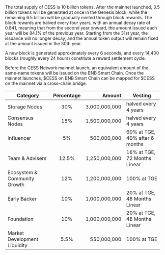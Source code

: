 The total supply of CESS is 10 billion tokens. After the mainnet launched, 3.5 billion tokens will be generated at once in the Genesis block, while the remaining 6.5 billion will be gradually minted through block rewards. The block rewards are halved every four years, with an annual decay rate of 0.841, meaning that from the second year onward, the amount issued each year will be 84.1% of the previous year. Starting from the 31st year, the issuance will no longer decay, and the annual token output will remain fixed at the amount issued in the 30th year.

A new block is generated approximately every 6 seconds, and every 14,400 blocks (roughly every 24 hours) constitute a reward settlement cycle.

Before the CESS Network mainnet launch, an equivalent amount of the same-name tokens will be issued on the BNB Smart Chain. Once the mainnet launches, $CESS on BNB Smart Chain can be mapped for $CESS on the mainnet via a cross-chain bridge.


| Category | Percentage | Amount | Vesting |
| ----------------------------- | :-----: | --------: | -------------------------------------------------- |
| Storage Nodes | 30% | 3,000,000,000 | halved every 4 years |
| Consensus Nodes | 15% | 1,500,000,000 | halved every 4 years |
| Influencer | 5% | 500,000,000 | 60% at TGE, 40% after 6 months |
| Team & Advisers | 12.5% | 1,250,000,000 | 16% at TGE, 72 Months Linear |
| Ecosystem & Community Growth | 12% | 1,200,000,000 | 100% at TGE |
| Early Backer | 10% | 1,000,000,000 | 20% at TGE, 48 Months Linear |
| Foundation | 10% | 1,000,000,000 | 20% at TGE, 48 Months Linear |
| Market Development Liquidity | 5.5% | 550,000,000 | 100% at TGE |
